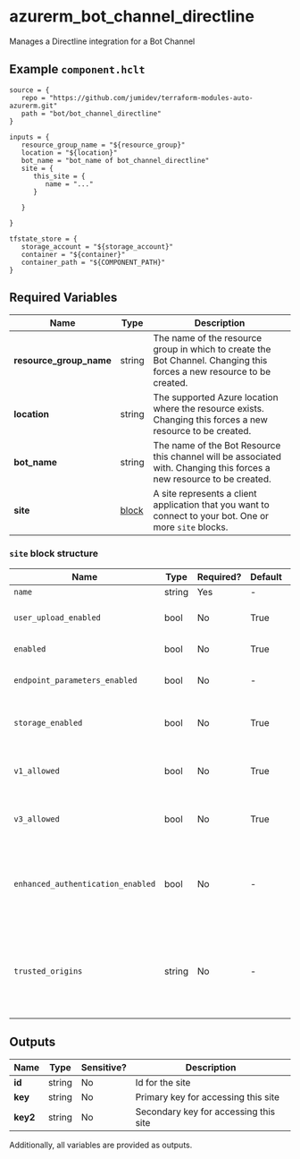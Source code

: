 # azurerm_bot_channel_directline

Manages a Directline integration for a Bot Channel

## Example `component.hclt`

```hcl
source = {
   repo = "https://github.com/jumidev/terraform-modules-auto-azurerm.git"   
   path = "bot/bot_channel_directline"   
}

inputs = {
   resource_group_name = "${resource_group}"   
   location = "${location}"   
   bot_name = "bot_name of bot_channel_directline"   
   site = {
      this_site = {
         name = "..."         
      }
      
   }
   
}

tfstate_store = {
   storage_account = "${storage_account}"   
   container = "${container}"   
   container_path = "${COMPONENT_PATH}"   
}

```

## Required Variables

| Name | Type |  Description |
| ---- | --------- |  ----------- |
| **resource_group_name** | string |  The name of the resource group in which to create the Bot Channel. Changing this forces a new resource to be created. | 
| **location** | string |  The supported Azure location where the resource exists. Changing this forces a new resource to be created. | 
| **bot_name** | string |  The name of the Bot Resource this channel will be associated with. Changing this forces a new resource to be created. | 
| **site** | [block](#site-block-structure) |  A site represents a client application that you want to connect to your bot. One or more `site` blocks. | 

### `site` block structure

| Name | Type | Required? | Default | Description |
| ---- | ---- | --------- | ------- | ----------- |
| `name` | string | Yes | - | The name of the site |
| `user_upload_enabled` | bool | No | True | Is the user upload enabled for this site? Defaults to 'true'. |
| `enabled` | bool | No | True | Enables/Disables this site. Defaults to 'true'. |
| `endpoint_parameters_enabled` | bool | No | - | Is the endpoint parameters enabled for this site? |
| `storage_enabled` | bool | No | True | Is the storage site enabled for detailed logging? Defaults to 'true'. |
| `v1_allowed` | bool | No | True | Enables v1 of the Directline protocol for this site. Defaults to 'true'. |
| `v3_allowed` | bool | No | True | Enables v3 of the Directline protocol for this site. Defaults to 'true'. |
| `enhanced_authentication_enabled` | bool | No | - | Enables additional security measures for this site, see [Enhanced Directline Authentication Features](https://blog.botframework.com/2018/09/25/enhanced-direct-line-authentication-features). Disabled by default. |
| `trusted_origins` | string | No | - | This field is required when 'is_secure_site_enabled' is enabled. Determines which origins can establish a Directline conversation for this site. |



## Outputs

| Name | Type | Sensitive? | Description |
| ---- | ---- | --------- | --------- |
| **id** | string | No  | Id for the site | 
| **key** | string | No  | Primary key for accessing this site | 
| **key2** | string | No  | Secondary key for accessing this site | 

Additionally, all variables are provided as outputs.
